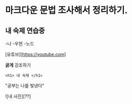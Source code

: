 # 마크다운 문법 조사해서 정리하기.

## 내 숙제 연습중

-나 -우현 -노드

[유튜브][https://youtube.com]

**굵게** 강조하기

`<h1> 내 숙제 </h1>`

"공부는 나를 빛낸다"

![내 사진][??]
